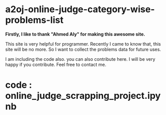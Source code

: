 # a2oj-online-judge-category-wise-problems-list

**Firstly, I like to thank "Ahmed Aly" for making this awesome site.**

This site is very helpful for programmer. Recently I came to know that, this site will be no more. So I want to collect the 
problems data for future uses.

I am including the code also. you can also contribute here. 
I will be very happy if you contribute.
Feel free to contact me.
# code : online_judge_scrapping_project.ipynb
